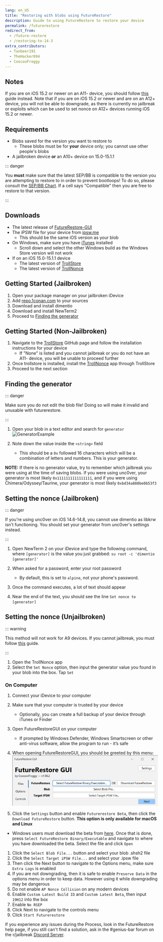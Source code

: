 ```yaml
---
lang: en_US
title: "Restoring with blobs using FutureRestore"
description: Guide to using FutureRestore to restore your device 
permalink: /futurerestore
redirect_from:
  - /future-restore
  - /restoring-to-14-3
extra_contributors:
  - Tanbeer191
  - TheHacker894
  - CoocooFroggy
---
```

## Notes
If you are on iOS 15.2 or newer on an A11- device, you should follow [this](https://gist.github.com/nyuszika7h/aac55c97f7925cddcf5ec3167f85dfe8) guide instead. Note that if you are on iOS 15.2 or newer and are on an A12+ device, you will not be able to downgrade, as there is currently no jailbreak or exploits which can be used to set nonce on A12+ devices running iOS 15.2 or newer.

## Requirements

- Blobs saved for the version you want to restore to
  - These blobs must be for **your** device only; you cannot use other people's blobs
- A jailbroken device **or** an A10+ device on 15.0-15.1.1

::: danger

You **must** make sure that the latest SEP/BB is compatible to the version you are attempting to restore to in order to prevent bootloops! To do so, please consult the [SEP/BB Chart](https://docs.google.com/spreadsheets/d/1Mb1UNm6g3yvdQD67M413GYSaJ4uoNhLgpkc7YKi3LBs/edit#gid=0). If a cell says "Compatible" then you are free to restore to that version.

:::

## Downloads

- The latest release of [FutureRestore-GUI](https://github.com/CoocooFroggy/FutureRestore-GUI/releases)
- The iPSW file for your device from [ipsw.me](https://ipsw.me)
  - This should be the same iOS version as your blob
- On Windows, make sure you have [iTunes](https://www.apple.com/itunes/) installed
  - Scroll down and select the other Windows build as the Windows Store version will not work
- If on an iOS 15.0-15.1.1 device
  - The latest version of [TrollStore](https://github.com/opa334/TrollStore/releases)
  - The latest version of [TrollNonce](https://github.com/opa334/TrollNonce/releases)

## Getting Started (Jailbroken)

1. Open your package manager on your jailbroken iDevice
1. Add [repo.1conan.com](https://repo.1conan.com) to your sources
1. Download and install dimentio
1. Download and install NewTerm2
2. Proceed to [Finding the generator](#finding-the-generator)

## Getting Started (Non-Jailbroken)

1. Navigate to the [TrollStore](https://github.com/opa334/TrollStore) GitHub page and follow the installation instructions for your device
   - If "None" is listed and you cannot jailbreak or you do not have an A11- device, you will be unable to proceed further
2. Once trollstore is installed, install the [TrollNonce](https://github.com/opa334/TrollNonce/releases) app through TrollStore
3. Proceed to the next section

## Finding the generator

::: danger

Make sure you do not edit the blob file! Doing so will make it invalid and unusable with futurerestore.

:::

1. Open your blob in a text editor and search for `generator`
   ![GeneratorExample](https://user-images.githubusercontent.com/48022799/117004373-aa0b6700-acee-11eb-8a70-c488163e349b.jpeg) 

1. Note down the value inside the `<string>` field
    - This should be a `0x` followed 16 characters which will be a combination of letters and numbers. This is your generator.

**NOTE:** If there is no generator value, try to remember which jailbreak you were using at the time of saving blobs. If you were using unc0ver, your generator is most likely `0x1111111111111111`, and if you were using Chimera/Odyssey/Taurine, your generator is most likely `0xbd34a880be0b53f3`

## Setting the nonce (Jailbroken)

::: danger

If you're using unc0ver on iOS 14.6-14.8, you cannot use dimentio as libkrw isn't functioning. You should set your generator from unc0ver's settings instead.

:::

1. Open NewTerm 2 on your iDevice and type the following command, where `[generator]` is the value you just grabbed: `su root -c 'dimentio [generator]'`
    
1. When asked for a password, enter your root password
    - By default, this is set to `alpine`, not your phone's password.
1. Once the command executes, a lot of text should appear
1. Near the end of the text, you should see the line `Set nonce to [generator]`

## Setting the nonce (Unjailbroken)

::: warning

This method will not work for A9 devices. If you cannot jailbreak, you must follow [this](https://gist.github.com/nyuszika7h/aac55c97f7925cddcf5ec3167f85dfe8) guide.

::: 

1. Open the TrollNonce app 
2. Select the `Set Nonce` option, then input the generator value you found in your blob into the box. Tap `Set`
 
### On Computer 

1. Connect your iDevice to your computer
1. Make sure that your computer is trusted by your device
    - Optionally, you can create a full backup of your device through iTunes or Finder
1. Open FutureRestoreGUI on your computer
    - If prompted by Windows Defender, Windows Smartscreen or other anti-virus software, allow the program to run - it’s safe
1. When opening FutureRestoreGUI, you should be greeted by this menu:
![FutureRestoreGUI main screen](/assets/images/futurerestore-gui.png)

1. Click the `Settings` button and enable `Futurerestore Beta`, then click the `Download FutureRestore` button. **This option is only available for macOS and Linux**
  - Windows users must download the beta from [here](https://cdn.discordapp.com/attachments/917198974555942942/1031110605089816606/futurerestore_300_local_win_x64.exe). Once that is done, press `Select FutureRestore Binary/Executable` and navigate to where you have downloaded the beta. Select the file and click `Open`
1. Click the `Select Blob File...` button and select your blob .shsh2 file
1. Click the `Select Target iPSW File...` and select your .ipsw file
1. Then click the Next button to navigate to the Options menu, make sure `Extra Logs` is enabled
1. If you are not downgrading, then it is safe to enable `Preserve Data` in the options menu in order to keep data. However using it while downgrading may be dangerous
1. Do not enable `AP Nonce Collision` on any modern devices
2. Enable `Custom Latest Build ID` and `Custom Latest Beta`, then input `19H12` into the box
3. Enable `No RSEP` 
4. Click Next to navigate to the controls menu
5. Click `Start Futurerestore`

If you experience any issues during the Process, look in the <router-link to="/futurerestore-help">FutureRestore help page</router-link>, if you still can't find a solution, ask in the #genius-bar forum on the r/jailbreak [Discord Server](https://discord.gg/9apvC4C3CC).
